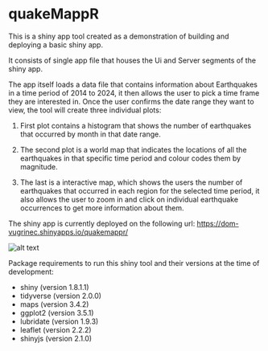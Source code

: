 # quakeMappR

This is a shiny app tool created as a demonstration of building and deploying a basic shiny app.

It consists of single app file that houses the Ui and Server segments of the shiny app.

The app itself loads a data file that contains information about Earthquakes in a time period of 2014 to 2024, it then allows the user to pick a time frame they are interested in. Once the user confirms the date range they want to view, the tool will create three individual plots:

  1. First plot contains a histogram that shows the number of earthquakes that occurred by month in that date range.
  
  2. The second plot is a world map that indicates the locations of all the earthquakes in that specific time period and colour          codes them by magnitude.
  
  3. The last is a interactive map, which shows the users the number of earthquakes that occurred in each region for the selected        time period, it also allows the user to zoom in and click on individual earthquake occurrences to get more information about        them. 
  

The shiny app is currently deployed on the following url: https://dom-vugrinec.shinyapps.io/quakemappr/

![alt text](https://github.com/[dom-the-physicist]/[quakeMappR]/blob/[main]/quakeMappR.jpeg?raw=true)

Package requirements to run this shiny tool and their versions at the time of development:

- shiny (version 1.8.1.1)
- tidyverse (version 2.0.0)
- maps (version 3.4.2)
- ggplot2 (version 3.5.1)
- lubridate (version 1.9.3)
- leaflet (version 2.2.2)
- shinyjs (version 2.1.0)


